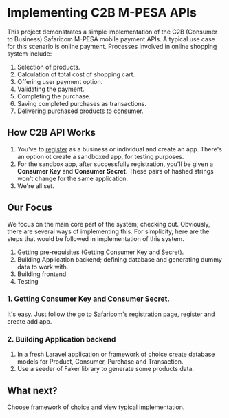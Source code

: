 # Implementing C2B M-PESA APIs
This project demonstrates a simple implementation of the C2B (Consumer to Business) Safaricom M-PESA mobile payment APIs.
A typical use case for this scenario is online payment.
Processes involved in online shopping system include:
1. Selection of products.
2. Calculation of total cost of shopping cart.
3. Offering user payment option.
4. Validating the payment.
5. Completing the purchase.
6. Saving completed purchases as transactions.
7. Delivering purchased products to consumer.

## How C2B API Works
1. You've to [register](https://developer.safaricom.co.ke/login-register) as a business or individual and create an app. There's an option ot create a sandboxed app, for testing purposes.
2. For the sandbox app, after successfully registration, you'll be given a **Consumer Key** and **Consumer Secret**. These pairs of hashed strings won't change for the same application.
3. We're all set.  

## Our Focus
We focus on the main core part of the system; checking out.
Obviously, there are several ways of implementing this. For simplicity, here are the steps that would be followed in implementation of this system.
1. Getting pre-requisites (Getting Consumer Key and Secret).
2. Building Application backend; defining database and generating dummy data to work with.
3. Building frontend.
4. Testing

### 1. Getting Consumer Key and Consumer Secret.
It's easy. Just follow the go to [Safaricom's registration page](https://developer.safaricom.co.ke/login-register), register and create add app.

### 2. Building Application backend
1. In a fresh Laravel application or framework of choice create database models for Product, Consumer, Purchase and Transaction.
2. Use a seeder of Faker library to generate some products data.

## What next?
Choose framework of choice and view typical implementation.